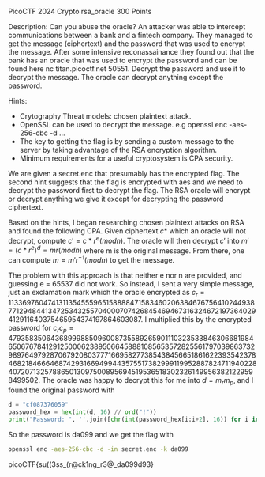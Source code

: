 PicoCTF 2024 Crypto
rsa_oracle
300 Points

Description: Can you abuse the oracle?
An attacker was able to intercept communications between a bank and a fintech company. They managed to get the message (ciphertext) and the password that was used to encrypt the message.
After some intensive reconassainance they found out that the bank has an oracle that was used to encrypt the password and can be found here nc titan.picoctf.net 50551. Decrypt the password and use it to decrypt the message. The oracle can decrypt anything except the password.

Hints:
* Crytography Threat models: chosen plaintext attack.
* OpenSSL can be used to decrypt the message. e.g openssl enc -aes-256-cbc -d ...
* The key to getting the flag is by sending a custom message to the server by taking advantage of the RSA encryption algorithm.
* Minimum requirements for a useful cryptosystem is CPA security.

We are given a secret.enc that presumably has the encrypted flag. The second hint suggests that the flag is encrypted with
aes and we need to decrypt the password first to decrypt the flag. The RSA oracle will encrypt or decrypt anything we give it except for decrypting the password ciphertext.

Based on the hints, I began researching chosen plaintext attacks on RSA and found the following CPA. 
Given ciphertext $c*$ which an oracle will not decrypt, compute $c'= c* r^e (mod n)$. The oracle will then decrypt $c'$ into $m' = (c* r^e)^d = m r (mod n)$ where m is the original message. From there, one can compute $m = m' r^{-1} (mod n)$ to get the message.

The problem with this approach is that neither e nor n are provided, and guessing e = 65537 did not work. 
So instead, I sent a very simple message, just an exclamation mark which the oracle encrypted as $c_r = 1133697604741311354555965158888471583460206384676756410244938771294844134725343255704000707426845469467316324672197364029412911640375465954374197864603087$. I multiplied this by the encrypted password for $c_r c_p = 4793583506436899988509600873558926590111032353384630668198465067678412912500062389506645888108565357282556179703986373298976497928706792080377716695827738543845665186162239354237846821846664687429316694994435755173829991199528878247119402284072071325788650130975008956945195365183023261499563821229598499502$. The oracle was happy to decrypt this for me into $d = m_r m_p$, and I found the original password with
```python
d = "cf087376059"
password_hex = hex(int(d, 16) // ord("!"))
print("Password: ", ''.join([chr(int(password_hex[i:i+2], 16)) for i in range(2, len(password_hex), 2)]))
```

So the password is da099 and we get the flag with 
```bash
openssl enc -aes-256-cbc -d -in secret.enc -k da099
```
picoCTF{su((3ss_(r@ck1ng_r3@_da099d93}